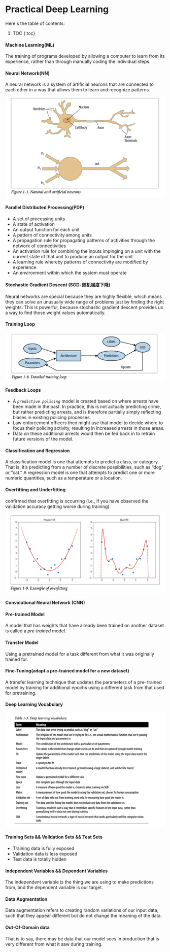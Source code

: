 # Practical Deep Learning

Here's the table of contents:

1. TOC
{:toc}

#### Machine Learning(ML)

The training of programs developed by allowing a computer to learn from its experience, rather than through manually coding the individual steps.
#### Neural Network(NN)
A neural network is a system of artificial neurons that are connected to each other in a way that allows them to learn and recognize patterns.

![](/images/Pastedimage20240314180458.png)

#### Parallel Distributed Processing(PDP)

- A set of processing units
- A state of activation
- An output function for each unit
- A pattern of connectivity among units
- A propagation rule for propagating patterns of activities through the network of connectivities
- An activation rule for combining the inputs impinging on a unit with the current state of that unit to produce an output for the unit
- A learning rule whereby patterns of connectivity are modified by experience
- An environment within which the system must operate

#### Stochastic Gradient Descent (SGD: 随机梯度下降)

Neural networks are special because they are highly flexible, which means they can solve an unusually wide range of problems just by finding the right weights. This is powerful, because stochastic gradient descent provides us a way to find those weight values automatically.

#### Training Loop

![](/images/Pastedimage20240315111753.png)

#### Feedback Loops 

- A *`predictive policing`* model is created based on where arrests have been made in the past. In practice, this is not actually predicting crime, but rather predicting arrests, and is therefore partially simply reflecting biases in existing policing processes.
- Law enforcement officers then might use that model to decide where to focus their policing activity, resulting in increased arrests in those areas.
- Data on these additional arrests would then be fed back in to retrain future versions of the model.

#### Classification and Regression

A classification model is one that attempts to predict a class, or category. That is, it’s predicting from a number of discrete possibilities, such as “dog” or “cat.” 
A regression model is one that attempts to predict one or more numeric quantities, such as a temperature or a location.

#### Overfitting and Underfitting

confirmed that overfitting is occurring (i.e., if you have observed the validation accuracy getting worse during training).

![](/images/Pastedimage20240315115211.png)

#### Convolutional Neural Network (CNN)

#### Pre-trained Model

A model that has weights that have already been trained on another dataset is called a *pre‐trained* model.

#### Transfer Model

Using a pretrained model for a task different from what it was originally trained for.

#### Fine-Tuning(adapt a pre-trained model for a new dataset)

A transfer learning technique that updates the parameters of a pre‐ trained model by training for additional epochs using a different task from that used for pretraining.

####  Deep Learning Vocabulary

![](/images/Pastedimage20240315144530.png)

#### Training Sets && Validation Sets && Test Sets

- Training data is fully exposed
- Validation data is less exposed
- Test data is totally hidden

#### Independent Variables && Dependent Variables

The independent variable is the thing we are using to make predictions from, and the dependent variable is our target.

#### Data Augmentation

Data augmentation refers to creating random variations of our input data, such that they appear different but do not change the meaning of the data.

#### Out-Of-Domain data

That is to say, there may be data that our model sees in production that is very different from what it saw during training.
